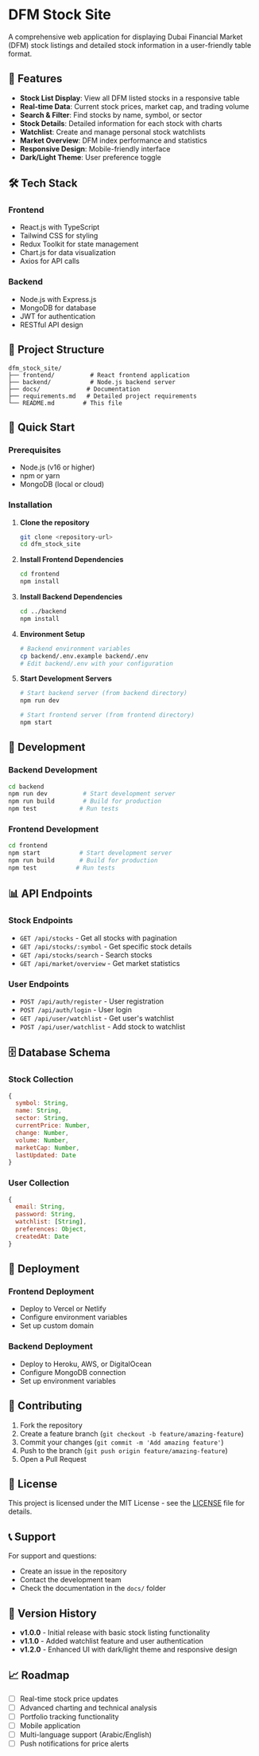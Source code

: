 # DFM Stock Site

A comprehensive web application for displaying Dubai Financial Market (DFM) stock listings and detailed stock information in a user-friendly table format.

## 🚀 Features

- **Stock List Display**: View all DFM listed stocks in a responsive table
- **Real-time Data**: Current stock prices, market cap, and trading volume
- **Search & Filter**: Find stocks by name, symbol, or sector
- **Stock Details**: Detailed information for each stock with charts
- **Watchlist**: Create and manage personal stock watchlists
- **Market Overview**: DFM index performance and statistics
- **Responsive Design**: Mobile-friendly interface
- **Dark/Light Theme**: User preference toggle

## 🛠️ Tech Stack

### Frontend
- React.js with TypeScript
- Tailwind CSS for styling
- Redux Toolkit for state management
- Chart.js for data visualization
- Axios for API calls

### Backend
- Node.js with Express.js
- MongoDB for database
- JWT for authentication
- RESTful API design

## 📁 Project Structure

```
dfm_stock_site/
├── frontend/          # React frontend application
├── backend/           # Node.js backend server
├── docs/             # Documentation
├── requirements.md   # Detailed project requirements
└── README.md        # This file
```

## 🚀 Quick Start

### Prerequisites
- Node.js (v16 or higher)
- npm or yarn
- MongoDB (local or cloud)

### Installation

1. **Clone the repository**
   ```bash
   git clone <repository-url>
   cd dfm_stock_site
   ```

2. **Install Frontend Dependencies**
   ```bash
   cd frontend
   npm install
   ```

3. **Install Backend Dependencies**
   ```bash
   cd ../backend
   npm install
   ```

4. **Environment Setup**
   ```bash
   # Backend environment variables
   cp backend/.env.example backend/.env
   # Edit backend/.env with your configuration
   ```

5. **Start Development Servers**
   ```bash
   # Start backend server (from backend directory)
   npm run dev
   
   # Start frontend server (from frontend directory)
   npm start
   ```

## 🔧 Development

### Backend Development
```bash
cd backend
npm run dev          # Start development server
npm run build        # Build for production
npm test            # Run tests
```

### Frontend Development
```bash
cd frontend
npm start           # Start development server
npm run build       # Build for production
npm test           # Run tests
```

## 📊 API Endpoints

### Stock Endpoints
- `GET /api/stocks` - Get all stocks with pagination
- `GET /api/stocks/:symbol` - Get specific stock details
- `GET /api/stocks/search` - Search stocks
- `GET /api/market/overview` - Get market statistics

### User Endpoints
- `POST /api/auth/register` - User registration
- `POST /api/auth/login` - User login
- `GET /api/user/watchlist` - Get user's watchlist
- `POST /api/user/watchlist` - Add stock to watchlist

## 🗄️ Database Schema

### Stock Collection
```javascript
{
  symbol: String,
  name: String,
  sector: String,
  currentPrice: Number,
  change: Number,
  volume: Number,
  marketCap: Number,
  lastUpdated: Date
}
```

### User Collection
```javascript
{
  email: String,
  password: String,
  watchlist: [String],
  preferences: Object,
  createdAt: Date
}
```

## 🚀 Deployment

### Frontend Deployment
- Deploy to Vercel or Netlify
- Configure environment variables
- Set up custom domain

### Backend Deployment
- Deploy to Heroku, AWS, or DigitalOcean
- Configure MongoDB connection
- Set up environment variables

## 🤝 Contributing

1. Fork the repository
2. Create a feature branch (`git checkout -b feature/amazing-feature`)
3. Commit your changes (`git commit -m 'Add amazing feature'`)
4. Push to the branch (`git push origin feature/amazing-feature`)
5. Open a Pull Request

## 📝 License

This project is licensed under the MIT License - see the [LICENSE](LICENSE) file for details.

## 📞 Support

For support and questions:
- Create an issue in the repository
- Contact the development team
- Check the documentation in the `docs/` folder

## 🔄 Version History

- **v1.0.0** - Initial release with basic stock listing functionality
- **v1.1.0** - Added watchlist feature and user authentication
- **v1.2.0** - Enhanced UI with dark/light theme and responsive design

## 📈 Roadmap

- [ ] Real-time stock price updates
- [ ] Advanced charting and technical analysis
- [ ] Portfolio tracking functionality
- [ ] Mobile application
- [ ] Multi-language support (Arabic/English)
- [ ] Push notifications for price alerts 
